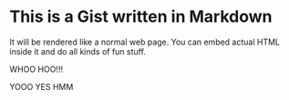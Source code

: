 # This is a Gist written in Markdown

It will be rendered like a normal web page. You can embed actual HTML inside it
and do all kinds of fun stuff.

WHOO HOO!!!

YOOO YES HMM
